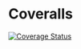 # Coveralls
[![Coverage Status](https://coveralls.io/repos/github/lucianosekulic/PracticasDSI/badge.svg?branch=master)](https://coveralls.io/github/lucianosekulic/PracticasDSI?branch=master)
